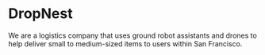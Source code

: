 # DropNest
We are a logistics company that uses ground robot assistants and drones to help deliver small to medium-sized items to users within San Francisco.
